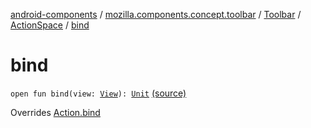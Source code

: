 [android-components](../../../index.md) / [mozilla.components.concept.toolbar](../../index.md) / [Toolbar](../index.md) / [ActionSpace](index.md) / [bind](./bind.md)

# bind

`open fun bind(view: `[`View`](https://developer.android.com/reference/android/view/View.html)`): `[`Unit`](https://kotlinlang.org/api/latest/jvm/stdlib/kotlin/-unit/index.html) [(source)](https://github.com/mozilla-mobile/android-components/blob/master/components/concept/toolbar/src/main/java/mozilla/components/concept/toolbar/Toolbar.kt#L311)

Overrides [Action.bind](../-action/bind.md)

